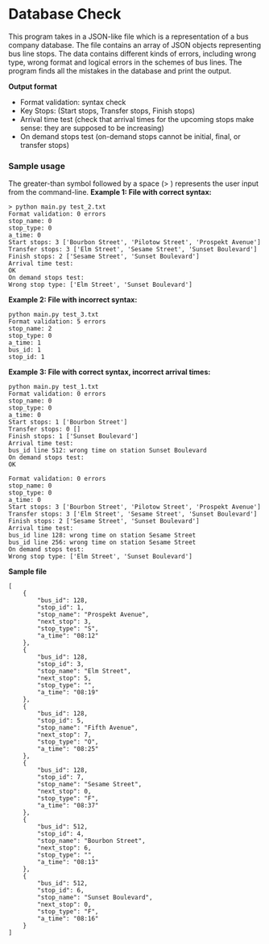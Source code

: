 
# Database Check
This program takes in a JSON-like file which is a representation of a bus company database. The file contains an array of JSON objects representing bus line stops. The data contains different kinds of errors, including wrong type, wrong format and logical errors in the schemes of bus lines. The program finds all the mistakes in the database and print the output. 

**Output format**
- Format validation: syntax check
- Key Stops: (Start stops, Transfer stops, Finish stops) 
- Arrival time test (check that arrival times for the upcoming stops make sense: they are supposed to be increasing)
- On demand stops test (on-demand stops cannot be initial, final, or transfer stops)

### Sample usage
The greater-than symbol followed by a space (> ) represents the user input from the command-line.
**Example 1: File with correct syntax:**
```
> python main.py test_2.txt
Format validation: 0 errors
stop_name: 0
stop_type: 0
a_time: 0
Start stops: 3 ['Bourbon Street', 'Pilotow Street', 'Prospekt Avenue']
Transfer stops: 3 ['Elm Street', 'Sesame Street', 'Sunset Boulevard']
Finish stops: 2 ['Sesame Street', 'Sunset Boulevard']
Arrival time test:
OK
On demand stops test:
Wrong stop type: ['Elm Street', 'Sunset Boulevard']
```
**Example 2: File with incorrect syntax:**
```
python main.py test_3.txt
Format validation: 5 errors
stop_name: 2
stop_type: 0
a_time: 1
bus_id: 1
stop_id: 1
```
**Example 3: File with correct syntax, incorrect arrival times:**
```
python main.py test_1.txt
Format validation: 0 errors
stop_name: 0
stop_type: 0
a_time: 0
Start stops: 1 ['Bourbon Street']
Transfer stops: 0 []
Finish stops: 1 ['Sunset Boulevard']
Arrival time test:
bus_id line 512: wrong time on station Sunset Boulevard
On demand stops test:
OK
```
```
Format validation: 0 errors
stop_name: 0
stop_type: 0
a_time: 0
Start stops: 3 ['Bourbon Street', 'Pilotow Street', 'Prospekt Avenue']
Transfer stops: 3 ['Elm Street', 'Sesame Street', 'Sunset Boulevard']
Finish stops: 2 ['Sesame Street', 'Sunset Boulevard']
Arrival time test:
bus_id line 128: wrong time on station Sesame Street
bus_id line 256: wrong time on station Sesame Street
On demand stops test:
Wrong stop type: ['Elm Street', 'Sunset Boulevard']
```

**Sample file**
```
[
    {
        "bus_id": 128,
        "stop_id": 1,
        "stop_name": "Prospekt Avenue",
        "next_stop": 3,
        "stop_type": "S",
        "a_time": "08:12"
    },
    {
        "bus_id": 128,
        "stop_id": 3,
        "stop_name": "Elm Street",
        "next_stop": 5,
        "stop_type": "",
        "a_time": "08:19"
    },
    {
        "bus_id": 128,
        "stop_id": 5,
        "stop_name": "Fifth Avenue",
        "next_stop": 7,
        "stop_type": "O",
        "a_time": "08:25"
    },
    {
        "bus_id": 128,
        "stop_id": 7,
        "stop_name": "Sesame Street",
        "next_stop": 0,
        "stop_type": "F",
        "a_time": "08:37"
    },
    {
        "bus_id": 512,
        "stop_id": 4,
        "stop_name": "Bourbon Street",
        "next_stop": 6,
        "stop_type": "",
        "a_time": "08:13"
    },
    {
        "bus_id": 512,
        "stop_id": 6,
        "stop_name": "Sunset Boulevard",
        "next_stop": 0,
        "stop_type": "F",
        "a_time": "08:16"
    }
]
```